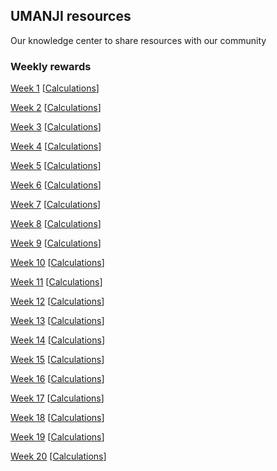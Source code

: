 ## UMANJI resources

Our knowledge center to share resources with our community 

### Weekly rewards

[Week 1](https://github.com/Machinalabs/protocol/blob/master/packages/affiliates/liquidity-mining/yuma21-weekly-payouts/Week_1_Mining_Rewards.json) [[Calculations](https://github.com/Machinalabs/protocol/blob/master/packages/affiliates/liquidity-mining/yumaWeek1.sh)]

[Week 2](https://github.com/Machinalabs/protocol/blob/master/packages/affiliates/liquidity-mining/yuma21-weekly-payouts/Week_2_Mining_Rewards.json) [[Calculations](https://github.com/Machinalabs/protocol/blob/master/packages/affiliates/liquidity-mining/yumaWeek2.sh)]

[Week 3](https://github.com/Machinalabs/protocol/blob/master/packages/affiliates/liquidity-mining/yuma21-weekly-payouts/Week_3_Mining_Rewards.json) [[Calculations](https://github.com/Machinalabs/protocol/blob/master/packages/affiliates/liquidity-mining/yumaWeek3.sh)]

[Week 4](https://github.com/Machinalabs/protocol/blob/master/packages/affiliates/liquidity-mining/yuma21-weekly-payouts/Week_4_Mining_Rewards.json) [[Calculations](https://github.com/Machinalabs/protocol/blob/master/packages/affiliates/liquidity-mining/yumaWeek4.sh)]

[Week 5](https://github.com/Machinalabs/protocol/blob/master/packages/affiliates/liquidity-mining/yuma21-weekly-payouts/Week_5_Mining_Rewards.json) [[Calculations](https://github.com/Machinalabs/protocol/blob/master/packages/affiliates/liquidity-mining/yumaWeek5.sh)]

[Week 6](https://github.com/Machinalabs/protocol/blob/master/packages/affiliates/liquidity-mining/yuma21-weekly-payouts/Week_6_Mining_Rewards.json) [[Calculations](https://github.com/Machinalabs/protocol/blob/master/packages/affiliates/liquidity-mining/yumaWeek6.sh)]

[Week 7](https://github.com/Machinalabs/protocol/blob/master/packages/affiliates/liquidity-mining/yuma21-weekly-payouts/Week_7_Mining_Rewards.json) [[Calculations](https://github.com/Machinalabs/protocol/blob/master/packages/affiliates/liquidity-mining/yumaWeek7.sh)]

[Week 8](https://github.com/Machinalabs/protocol/blob/master/packages/affiliates/liquidity-mining/yuma21-weekly-payouts/Week_8_Mining_Rewards.json) [[Calculations](https://github.com/Machinalabs/protocol/blob/master/packages/affiliates/liquidity-mining/yumaWeek8.sh)]

[Week 9](https://github.com/Machinalabs/protocol/blob/master/packages/affiliates/liquidity-mining/yuma21-weekly-payouts/Week_9_Mining_Rewards.json) [[Calculations](https://github.com/Machinalabs/protocol/blob/master/packages/affiliates/liquidity-mining/yumaWeek9.sh)]

[Week 10](https://github.com/Machinalabs/protocol/blob/master/packages/affiliates/liquidity-mining/yuma21-weekly-payouts/Week_10_Mining_Rewards.json) [[Calculations](https://github.com/Machinalabs/protocol/blob/master/packages/affiliates/liquidity-mining/yumaWeek10.sh)]

[Week 11](https://github.com/Machinalabs/protocol/blob/master/packages/affiliates/liquidity-mining/yuma21-weekly-payouts/Week_11_Mining_Rewards.json) [[Calculations](https://github.com/Machinalabs/protocol/blob/master/packages/affiliates/liquidity-mining/yumaWeek11.sh)]

[Week 12](https://github.com/Machinalabs/protocol/blob/master/packages/affiliates/liquidity-mining/yuma21-weekly-payouts/Week_12_Mining_Rewards.json) [[Calculations](https://github.com/Machinalabs/protocol/blob/master/packages/affiliates/liquidity-mining/yumaWeek12.sh)]

[Week 13](https://github.com/Machinalabs/protocol/blob/master/packages/affiliates/liquidity-mining/yuma21-weekly-payouts/Week_13_Mining_Rewards.json) [[Calculations](https://github.com/Machinalabs/protocol/blob/master/packages/affiliates/liquidity-mining/yumaWeek13.sh)]

[Week 14](https://github.com/Machinalabs/protocol/blob/master/packages/affiliates/liquidity-mining/yuma21-weekly-payouts/Week_14_Mining_Rewards.json) [[Calculations](https://github.com/Machinalabs/protocol/blob/master/packages/affiliates/liquidity-mining/yumaWeek14.sh)]

[Week 15](https://github.com/Machinalabs/protocol/blob/master/packages/affiliates/liquidity-mining/yuma21-weekly-payouts/Week_15_Mining_Rewards.json) [[Calculations](https://github.com/Machinalabs/protocol/blob/master/packages/affiliates/liquidity-mining/yumaWeek15.sh)]

[Week 16](https://github.com/Machinalabs/protocol/blob/master/packages/affiliates/liquidity-mining/yuma21-weekly-payouts/Week_16_Mining_Rewards.json) [[Calculations](https://github.com/Machinalabs/protocol/blob/master/packages/affiliates/liquidity-mining/yumaWeek16.sh)]

[Week 17](https://github.com/Machinalabs/protocol/blob/master/packages/affiliates/liquidity-mining/yuma21-weekly-payouts/Week_17_Mining_Rewards.json) [[Calculations](https://github.com/Machinalabs/protocol/blob/master/packages/affiliates/liquidity-mining/yumaWeek17.sh)]

[Week 18](https://github.com/Machinalabs/protocol/blob/master/packages/affiliates/liquidity-mining/yuma21-weekly-payouts/Week_18_Mining_Rewards.json) [[Calculations](https://github.com/Machinalabs/protocol/blob/master/packages/affiliates/liquidity-mining/yumaWeek18.sh)]

[Week 19](https://github.com/Machinalabs/protocol/blob/master/packages/affiliates/liquidity-mining/yuma21-weekly-payouts/Week_19_Mining_Rewards.json) [[Calculations](https://github.com/Machinalabs/protocol/blob/master/packages/affiliates/liquidity-mining/yumaWeek19.sh)]

[Week 20](https://github.com/Machinalabs/protocol/blob/master/packages/affiliates/liquidity-mining/yuma21-weekly-payouts/Week_20_Mining_Rewards.json) [[Calculations](https://github.com/Machinalabs/protocol/blob/master/packages/affiliates/liquidity-mining/yumaWeek20.sh)]
